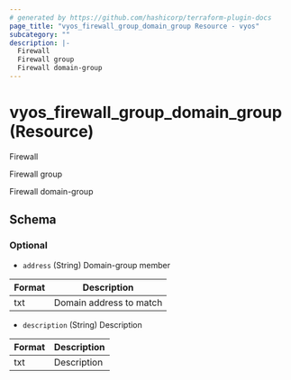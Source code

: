 ```yaml
---
# generated by https://github.com/hashicorp/terraform-plugin-docs
page_title: "vyos_firewall_group_domain_group Resource - vyos"
subcategory: ""
description: |-
  Firewall
  Firewall group
  Firewall domain-group
---
```


# vyos_firewall_group_domain_group (Resource)

Firewall

Firewall group

Firewall domain-group



<!-- schema generated by tfplugindocs -->
## Schema

### Optional

- `address` (String) Domain-group member

|  Format  |  Description  |
|----------|---------------|
|  txt  |  Domain address to match  |
- `description` (String) Description

|  Format  |  Description  |
|----------|---------------|
|  txt  |  Description  |
